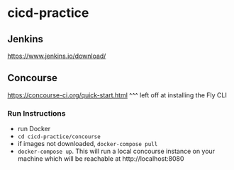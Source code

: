# cicd-practice

## Jenkins
https://www.jenkins.io/download/




## Concourse
https://concourse-ci.org/quick-start.html
^^^ left off at installing the Fly CLI

### Run Instructions
- run Docker
- `cd cicd-practice/concourse`
- if images not downloaded, `docker-compose pull`
- `docker-compose up`. This will run a local concourse instance on your machine which will be reachable at http://localhost:8080 